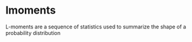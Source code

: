 # lmoments
L-moments are a sequence of statistics used to summarize the shape of a probability distribution
